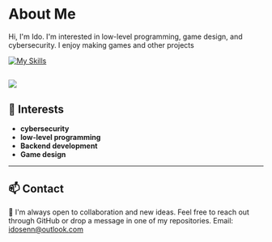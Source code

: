 # About Me

Hi, I'm Ido. 
I'm interested in low-level programming, game design, and cybersecurity. 
I enjoy making games and other projects

[![My Skills](https://skillicons.dev/icons?i=c,cs,git,opencv,python,mint)](https://skillicons.dev)

![](https://github-readme-stats.vercel.app/api/top-langs/?username=ImJustACat404&theme=holi&hide_border=false&include_all_commits=false&count_private=false&layout=compact)
---

## 🧰 Interests

- **cybersecurity**
- **low-level programming**
- **Backend development**
- **Game design**

---

## 📫 Contact

💬 I'm always open to collaboration and new ideas. Feel free to reach out through GitHub or drop a message in one of my repositories.
Email: idosenn@outlook.com

